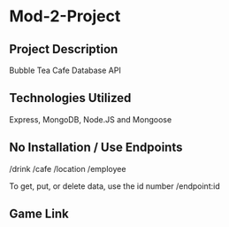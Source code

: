 # Mod-2-Project

## Project Description 
Bubble Tea Cafe Database API
## Technologies Utilized
Express, MongoDB, Node.JS and Mongoose
## No Installation / Use Endpoints
/drink
/cafe
/location
/employee

To get, put, or delete data, use the id number  /endpoint:id 

## Game Link